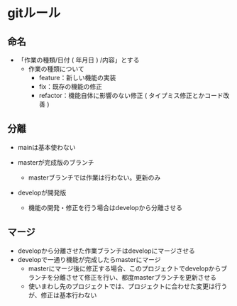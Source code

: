 # gitルール  
## 命名  
- 「作業の種類/日付 ( 年月日 ) /内容」とする  
    - 作業の種類について  
      - feature：新しい機能の実装  
      - fix：既存の機能の修正  
      - refactor：機能自体に影響のない修正 ( タイプミス修正とかコード改善 )  
      
## 分離  
- mainは基本使わない
- masterが完成版のブランチ  
	- masterブランチでは作業は行わない。更新のみ
  
- developが開発版  
  - 機能の開発・修正を行う場合はdevelopから分離させる  

## マージ  
- developから分離させた作業ブランチはdevelopにマージさせる  
- developで一通り機能が完成したらmasterにマージ  
	- masterにマージ後に修正する場合、このプロジェクトでdevelopからブランチを分離させて修正を行い、都度masterブランチを更新させる  
 	- 使いまわし先のプロジェクトでは、プロジェクトに合わせた変更は行うが、修正は基本行わない
